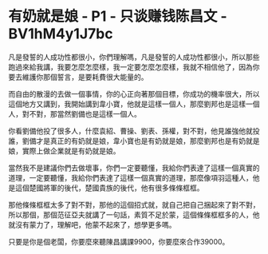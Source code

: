# 有奶就是娘 - P1 - 只谈赚钱陈昌文 - BV1hM4y1J7bc

凡是發誓的人成功性都很小，你們理解嗎，凡是發誓的人成功性都很小，所以那些跑過來給我講，我要怎麼怎麼樣，我一定要怎麼怎麼樣，我就不相信他了，因為你要去維護你那個誓言，是要耗費很大能量的。

而自由的散漫的去做一個事情，你的心正向著那個目標，你成功的機率很大，所以這個地方又講到，我開始講到韋小寶，他就是這樣一個人，那麼劉邦也是這樣一個人，對不對，那當然劉備也是這樣一個人。

你看劉備他投了很多人，什麼袁紹、曹操、劉表、孫權，對不對，他見誰強他就投誰，劉備才是真正的有奶就是娘，韋小寶也是有奶就是娘，那麼劉邦也是有奶就是娘，實際上做企業就是有奶就是娘。

當然我不是建議你們去做壞事，你們一定要聽懂，我給你們表達了這樣一個真實的道理，一定要聽懂，我給你們表達了這樣一個真實的道理，那麼像項羽這種人，他是這個楚國將軍的後代，楚國貴族的後代，他有很多條條框框。

那他條條框框太多了對不對，那他的這個招式就，就自己把自己捆起來了對不對，所以那個，那個范征亞夫就講了一句話，素質不足於蒙，這個條條框框多的人，他就沒有蒙力了，理解吧，他蒙不起來了，想學更多嗎。

只要是你是個老闆，你要麼來聽陳昌講課9900，你要麼來合作39000。